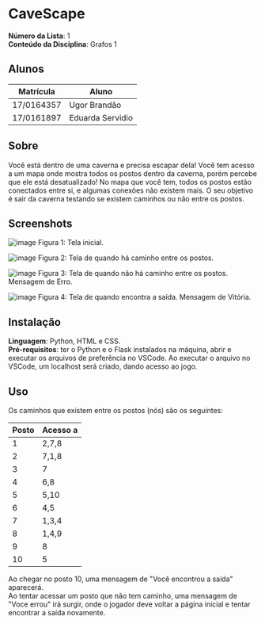 

# CaveScape

**Número da Lista**: 1 <br>
**Conteúdo da Disciplina**: Grafos 1

## Alunos
|Matrícula | Aluno |
| -- | -- |
| 17/0164357  |  Ugor Brandão |
| 17/0161897 | Eduarda Servidio |

## Sobre  
Você está dentro de uma caverna e precisa escapar dela! Você tem acesso a um mapa onde mostra todos os postos dentro da caverna, porém percebe que ele está desatualizado! No mapa que você tem, todos os postos estão conectados entre si, e algumas conexões não existem mais. O seu objetivo é sair da caverna testando se existem caminhos ou não entre os postos.

## Screenshots
![image](https://user-images.githubusercontent.com/52542729/152828799-4331f393-4844-427b-b8d2-a9ac5e86f17f.png)
Figura 1: Tela inicial.

![image](https://user-images.githubusercontent.com/52542729/152828897-3e5b8100-7fd7-4b01-8303-e2df8e3e13e4.png)
Figura 2: Tela de quando há caminho entre os postos.

![image](https://user-images.githubusercontent.com/52542729/152828973-291a6a34-b4f1-4ab0-8ed4-f441491685a1.png)
Figura 3: Tela de quando não há caminho entre os postos. Mensagem de Erro.

![image](https://user-images.githubusercontent.com/52542729/152829049-8edab551-e090-46b2-a39b-daf529c63a82.png)
Figura 4: Tela de quando encontra a saída. Mensagem de Vitória.

## Instalação 
**Linguagem**: Python, HTML e CSS. <br>
**Pré-requisitos**: ter o Python e o Flask instalados na máquina, abrir e executar os arquivos de preferência no VSCode.
Ao executar o arquivo no VSCode, um localhost será criado, dando acesso ao jogo.

## Uso 
Os caminhos que existem entre os postos (nós) são os seguintes:

| Posto | Acesso a |
| -- | -- |
| 1  | 2,7,8 |
| 2  | 7,1,8 |
| 3  | 7 |
| 4  | 6,8 |
| 5  | 5,10 |
| 6  | 4,5 |
| 7  | 1,3,4 |
| 8  | 1,4,9 |
| 9  | 8 |
| 10  | 5 |

Ao chegar no posto 10, uma mensagem de "Você encontrou a saída" aparecerá. <br> 
Ao tentar acessar um posto que não tem caminho, uma mensagem de "Voce errou" irá surgir, onde o jogador deve voltar a página inicial e tentar encontrar a saída novamente.
